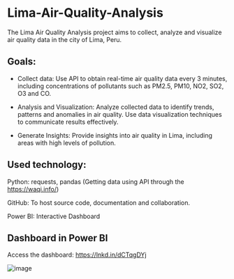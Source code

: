 # Lima-Air-Quality-Analysis
The Lima Air Quality Analysis project aims to collect, analyze and visualize air quality data in the city of Lima, Peru.

## Goals:
* Collect data: Use API to obtain real-time air quality data every 3 minutes, including concentrations of pollutants such as PM2.5, PM10, NO2, SO2, O3 and CO.

* Analysis and Visualization: Analyze collected data to identify trends, patterns and anomalies in air quality. Use data visualization techniques to communicate results effectively.

* Generate Insights: Provide insights into air quality in Lima, including areas with high levels of pollution.


## Used technology:
Python: requests, pandas (Getting data using API through the https://waqi.info/)

GitHub: To host source code, documentation and collaboration.

Power BI: Interactive Dashboard

## Dashboard in Power BI

Access the dashboard: https://lnkd.in/dCTqgDYj 

![image](https://github.com/haroldeustaquio/Lima-Air-Quality-Analysis/assets/138983271/d5a81154-e7a6-4336-a7f3-a5ffa5165548)

